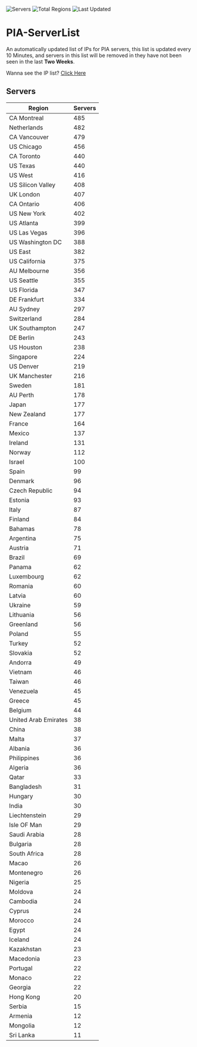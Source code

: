 ![Servers](https://img.shields.io/badge/Servers-14,063-darkgreen)
![Total Regions](https://img.shields.io/badge/Total_Regions-97-darkgreen)
![Last Updated](https://img.shields.io/badge/Last_Updated-April_30_2024_00:00_EDT-darkgreen)

# PIA-ServerList
An automatically updated list of IPs for PIA servers, this list is updated every 10 Minutes, and servers in this list will be removed in they have not been seen in the last **Two Weeks**.

Wanna see the IP list? [Click Here](./servers.json)

## Servers
| Region               | Servers |
|----------------------|---------|
| CA Montreal | 485 |
| Netherlands | 482 |
| CA Vancouver | 479 |
| US Chicago | 456 |
| CA Toronto | 440 |
| US Texas | 440 |
| US West | 416 |
| US Silicon Valley | 408 |
| UK London | 407 |
| CA Ontario | 406 |
| US New York | 402 |
| US Atlanta | 399 |
| US Las Vegas | 396 |
| US Washington DC | 388 |
| US East | 382 |
| US California | 375 |
| AU Melbourne | 356 |
| US Seattle | 355 |
| US Florida | 347 |
| DE Frankfurt | 334 |
| AU Sydney | 297 |
| Switzerland | 284 |
| UK Southampton | 247 |
| DE Berlin | 243 |
| US Houston | 238 |
| Singapore | 224 |
| US Denver | 219 |
| UK Manchester | 216 |
| Sweden | 181 |
| AU Perth | 178 |
| Japan | 177 |
| New Zealand | 177 |
| France | 164 |
| Mexico | 137 |
| Ireland | 131 |
| Norway | 112 |
| Israel | 100 |
| Spain | 99 |
| Denmark | 96 |
| Czech Republic | 94 |
| Estonia | 93 |
| Italy | 87 |
| Finland | 84 |
| Bahamas | 78 |
| Argentina | 75 |
| Austria | 71 |
| Brazil | 69 |
| Panama | 62 |
| Luxembourg | 62 |
| Romania | 60 |
| Latvia | 60 |
| Ukraine | 59 |
| Lithuania | 56 |
| Greenland | 56 |
| Poland | 55 |
| Turkey | 52 |
| Slovakia | 52 |
| Andorra | 49 |
| Vietnam | 46 |
| Taiwan | 46 |
| Venezuela | 45 |
| Greece | 45 |
| Belgium | 44 |
| United Arab Emirates | 38 |
| China | 38 |
| Malta | 37 |
| Albania | 36 |
| Philippines | 36 |
| Algeria | 36 |
| Qatar | 33 |
| Bangladesh | 31 |
| Hungary | 30 |
| India | 30 |
| Liechtenstein | 29 |
| Isle OF Man | 29 |
| Saudi Arabia | 28 |
| Bulgaria | 28 |
| South Africa | 28 |
| Macao | 26 |
| Montenegro | 26 |
| Nigeria | 25 |
| Moldova | 24 |
| Cambodia | 24 |
| Cyprus | 24 |
| Morocco | 24 |
| Egypt | 24 |
| Iceland | 24 |
| Kazakhstan | 23 |
| Macedonia | 23 |
| Portugal | 22 |
| Monaco | 22 |
| Georgia | 22 |
| Hong Kong | 20 |
| Serbia | 15 |
| Armenia | 12 |
| Mongolia | 12 |
| Sri Lanka | 11 |